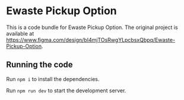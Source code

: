 
  # Ewaste Pickup Option

  This is a code bundle for Ewaste Pickup Option. The original project is available at https://www.figma.com/design/bI4mjTOsRwgYLpcbsxQbpq/Ewaste-Pickup-Option.

  ## Running the code

  Run `npm i` to install the dependencies.

  Run `npm run dev` to start the development server.
  